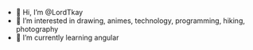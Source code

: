 - 👋 Hi, I’m @LordTkay
- 👀 I’m interested in drawing, animes, technology, programming, hiking, photography
- 🌱 I’m currently learning angular

<!---
LordTkay/LordTkay is a ✨ special ✨ repository because its `README.md` (this file) appears on your GitHub profile.
You can click the Preview link to take a look at your changes.
--->

